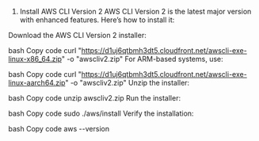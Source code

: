 1. Install AWS CLI Version 2
AWS CLI Version 2 is the latest major version with enhanced features. Here’s how to install it:

Download the AWS CLI Version 2 installer:

bash
Copy code
curl "https://d1uj6qtbmh3dt5.cloudfront.net/awscli-exe-linux-x86_64.zip" -o "awscliv2.zip"
For ARM-based systems, use:

bash
Copy code
curl "https://d1uj6qtbmh3dt5.cloudfront.net/awscli-exe-linux-aarch64.zip" -o "awscliv2.zip"
Unzip the installer:

bash
Copy code
unzip awscliv2.zip
Run the installer:

bash
Copy code
sudo ./aws/install
Verify the installation:

bash
Copy code
aws --version
